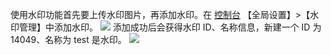 使用水印功能首先要上传水印图片，再添加水印。在 [控制台](http://console.tce.fsphere.cn/live/livestat) 【全局设置】>【水印管理】中添加水印。
![](http://imgcache.tce.fsphere.cn/static/mc.qcloudimg.com/static/img/5efeb8d14d9289c7c7ba2c955d032a40/image.png)
添加成功后会获得水印 ID、名称信息，新建一个 ID 为 14049、名称为 test 是水印。
![](http://imgcache.tce.fsphere.cn/static/mc.qcloudimg.com/static/img/4c79d7bdfe5a222d8df42dbf07e5c944/image.png)